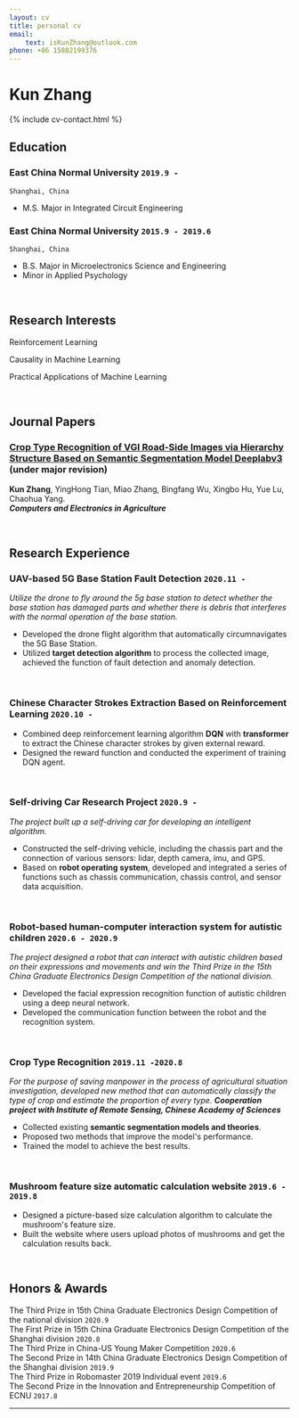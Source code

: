 ```yaml
---
layout: cv
title: personal cv
email: 
    text: isKunZhang@outlook.com
phone: +86 15802199376
---
```

# Kun **Zhang**

<!--
include contact information from the front matter
Supported arguments:
    - homepage: url, text
    - phone
    - email
-->

{% include cv-contact.html %}

## Education

### **East China Normal University** `2019.9 -`

```
Shanghai, China 
```
- M.S. Major in Integrated Circuit Engineering


### **East China Normal University** `2015.9 - 2019.6`

```
Shanghai, China 
```

- B.S.  Major in Microelectronics Science and Engineering
- Minor in Applied Psychology
  
<br>

## Research Interests

Reinforcement Learning

Causality in Machine Learning

Practical Applications of Machine Learning


<br>

## Journal Papers

### [**Crop Type Recognition of VGI Road-Side Images via Hierarchy Structure Based on Semantic Segmentation Model Deeplabv3**](http://website-leadtopaper)  (under major revision)
**Kun Zhang**, YingHong Tian, Miao Zhang, Bingfang Wu, Xingbo Hu, Yue Lu, Chaohua Yang.<br> 
___Computers and Electronics in Agriculture___

<!-- 
[[PDF](http://penrose.ink/media/Penrose_SIGGRAPH2020.pdf)]
[[BibTeX]({{ page.homepage.url }}/assets/siggraph20-penrose.txt)]
[[www](http://penrose.ink/siggraph20.html)]
[[repo](https://github.com/penrose/penrose)]-->

<br>

## Research Experience

### **UAV-based 5G Base Station Fault Detection** `2020.11 -`

_Utilize the drone to fly around the 5g base station to detect whether the base station has damaged parts and whether there is debris that interferes with the normal operation of the base station._
- Developed the drone flight algorithm that automatically circumnavigates the 5G Base Station. 
- Utilized **target detection algorithm** to process the collected image, achieved the function of fault detection and anomaly detection.

<br>


### **Chinese Character Strokes Extraction Based on Reinforcement Learning**  `2020.10 -`
- Combined deep reinforcement learning algorithm **DQN** with **transformer** to extract the Chinese character strokes by given external reward.
- Designed the reward function and conducted the experiment of training DQN agent.

<br>

### **Self-driving Car Research Project**  `2020.9 -`

_The project built up a self-driving car for developing an intelligent algorithm._

- Constructed the self-driving vehicle, including the chassis part and the connection of various sensors: lidar, depth camera, imu, and GPS. 
- Based on **robot operating system**, developed and integrated a series of functions such as chassis communication, chassis control, and sensor data acquisition.


<br>

### **Robot-based human-computer interaction system for autistic children** `2020.6 - 2020.9`

_The project designed a robot that can interact with autistic children based on their expressions and movements and win the Third Prize in the 15th China Graduate Electronics Design Competition of the national division._
- Developed the facial expression recognition function of autistic children using a deep neural network. 
- Developed the communication function between the robot and the recognition system.


<br>



### **Crop Type Recognition** `2019.11 -2020.8`
_For the purpose of saving manpower in the process of agricultural situation investigation, developed new method that can automatically classify the type of crop and estimate the proportion of every type._  ___Cooperation project with Institute of Remote Sensing, Chinese Academy of Sciences___
- Collected existing **semantic segmentation models and theories**. 
- Proposed two methods that improve the model's performance.
- Trained the model to achieve the best results.

<br>




### **Mushroom feature size automatic calculation website**  `2019.6 - 2019.8`
- Designed a picture-based size calculation algorithm to calculate the mushroom's feature size. 
- Built the website where users upload photos of mushrooms and get the calculation results back.


<br>

<!-- ## English Proficiency
LELTS: (Listening, Reading, Writing, Speaking)

<br> -->


<!-- ## Research Skills
Familiar with machine learning theory

<br> -->



## Honors & Awards

The Third Prize in 15th China Graduate Electronics Design Competition of the national division `2020.9` <br>
The First Prize in 15th China Graduate Electronics Design Competition of the Shanghai division `2020.8` <br>
The Third Prize in China-US Young Maker Competition `2020.6` <br>
The Second Prize in 14th China Graduate Electronics Design Competition of the Shanghai division  `2019.9` <br>
The Third Prize in Robomaster 2019 Individual event     `2019.6` <br>
The Second Prize in the Innovation and Entrepreneurship Competition of ECNU  `2017.8` <br>

---



<!-- ### Footer

Last updated: May 2013 -->
